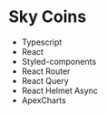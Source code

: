 # Sky Coins

- Typescript
- React
- Styled-components
- React Router
- React Query
- React Helmet Async
- ApexCharts
